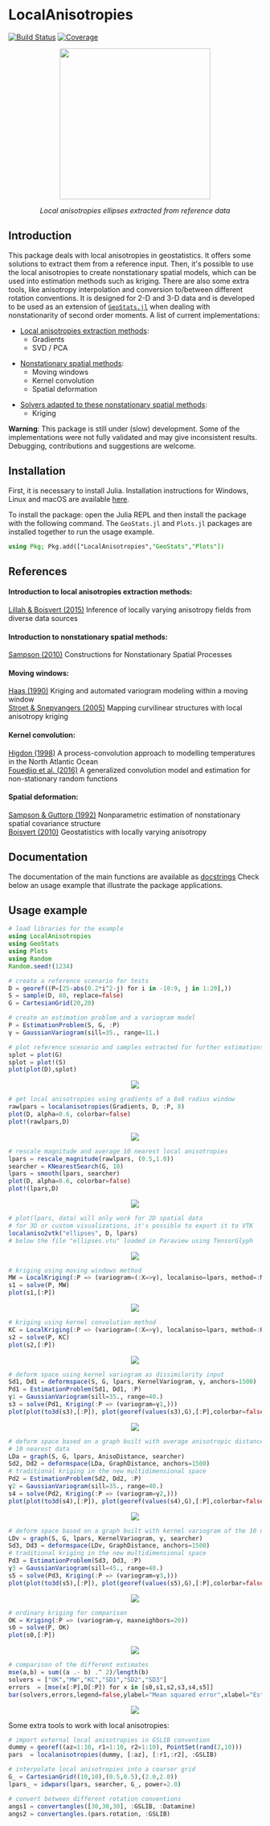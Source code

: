 # LocalAnisotropies

[![Build Status][build-img]][build-url] [![Coverage][codecov-img]][codecov-url]


<p align="center">
  <img src="imgs/00_intro.png" width="300">
</p>
<p align="center"><i>
  Local anisotropies ellipses extracted from reference data
</i></p>

## Introduction

This package deals with local anisotropies in geostatistics. It offers some solutions to extract them from a reference input. Then, it's possible to use the local anisotropies to create nonstationary spatial models, which can be used into estimation methods such as kriging. There are also some extra tools, like anisotropy interpolation and conversion to/between different rotation conventions. It is designed for 2-D and 3-D data and is developed to be used as an extension of [`GeoStats.jl`](https://github.com/JuliaEarth/GeoStats.jl) when dealing with nonstationarity of second order moments. A list of current implementations:

- <u>Local anisotropies extraction methods</u>:
  - Gradients
  - SVD / PCA <p>
- <u>Nonstationary spatial methods</u>:
  - Moving windows
  - Kernel convolution
  - Spatial deformation <p>
- <u>Solvers adapted to these nonstationary spatial methods</u>:
  - Kriging

**Warning**: This package is still under (slow) development. Some of the implementations were not fully validated and may give inconsistent results. Debugging, contributions and suggestions are welcome.

## Installation

First, it is necessary to install Julia. Installation instructions for Windows, Linux and macOS are available [here](https://julialang.org/downloads/platform/).

To install the package: open the Julia REPL and then install the package with the following command. The `GeoStats.jl` and `Plots.jl` packages are installed together to run the usage example.

```julia
using Pkg; Pkg.add(["LocalAnisotropies","GeoStats","Plots"])
```

## References

#### Introduction to local anisotropies extraction methods:
[Lillah & Boisvert (2015)](https://doi.org/10.1016/j.cageo.2015.05.015) Inference of locally varying anisotropy fields from diverse data sources

#### Introduction to nonstationary spatial methods:
[Sampson (2010)](https://doi.org/10.1201/9781420072884-13) Constructions for Nonstationary Spatial Processes

#### Moving windows:
[Haas (1990)](https://doi.org/10.1016/0960-1686(90)90508-K) Kriging and automated variogram modeling within a moving window <br>
[Stroet & Snepvangers (2005)](https://doi.org/10.1007/s11004-005-7310-y) Mapping curvilinear structures with local anisotropy kriging

#### Kernel convolution:
[Higdon (1998)](https://doi.org/10.1023/A:1009666805688) A process-convolution approach to modelling temperatures in the North Atlantic Ocean <br>
[Fouedjio et al. (2016)](https://doi.org/10.1016/j.spasta.2016.01.002) A generalized convolution model and estimation for non-stationary random functions

#### Spatial deformation:
[Sampson & Guttorp (1992)](https://doi.org/10.1080/01621459.1992.10475181) Nonparametric estimation of nonstationary spatial covariance structure <br>
[Boisvert (2010)](https://era.library.ualberta.ca/items/5acca59f-6e97-414d-ad13-34c8f97ce223) Geostatistics with locally varying anisotropy

## Documentation

The documentation of the main functions are available as [docstrings](https://juliahub.com/docs/LocalAnisotropies)
Check below an usage example that illustrate the package applications.

## Usage example

```julia
# load libraries for the example
using LocalAnisotropies
using GeoStats
using Plots
using Random
Random.seed!(1234)

# create a reference scenario for tests
D = georef((P=[25-abs(0.2*i^2-j) for i in -10:9, j in 1:20],))
S = sample(D, 80, replace=false)
G = CartesianGrid(20,20)

# create an estimation problem and a variogram model
P = EstimationProblem(S, G, :P)
γ = GaussianVariogram(sill=35., range=11.)

# plot reference scenario and samples extracted for further estimations
splot = plot(G)
splot = plot!(S)
plot(plot(D),splot)
```

<p align="center">
  <img src="imgs/01_input.png">
</p>

```julia
# get local anisotropies using gradients of a 8x8 radius window
rawlpars = localanisotropies(Gradients, D, :P, 8)
plot(D, alpha=0.6, colorbar=false)
plot!(rawlpars,D)
```

<p align="center">
  <img src="imgs/02_localaniso.png">
</p>

```julia
# rescale magnitude and average 10 nearest local anisotropies
lpars = rescale_magnitude(rawlpars, (0.5,1.0))
searcher = KNearestSearch(G, 10)
lpars = smooth(lpars, searcher)
plot(D, alpha=0.6, colorbar=false)
plot!(lpars,D)
```

<p align="center">
  <img src="imgs/03_localaniso_smooth.png">
</p>

```julia
# plot(lpars, data) will only work for 2D spatial data
# for 3D or custom visualizations, it's possible to export it to VTK
localaniso2vtk("ellipses", D, lpars)
# below the file "ellipses.vtu" loaded in Paraview using TensorGlyph
```

<p align="center">
  <img src="imgs/03.2_localaniso_vtk.png">
</p>

```julia
# kriging using moving windows method
MW = LocalKriging(:P => (variogram=(:X=>γ), localaniso=lpars, method=:MovingWindows))
s1 = solve(P, MW)
plot(s1,[:P])
```

<p align="center">
  <img src="imgs/04_mw.png">
</p>

```julia
# kriging using kernel convolution method
KC = LocalKriging(:P => (variogram=(:X=>γ), localaniso=lpars, method=:KernelConvolution))
s2 = solve(P, KC)
plot(s2,[:P])
```

<p align="center">
  <img src="imgs/05_kc.png">
</p>

```julia
# deform space using kernel variogram as dissimilarity input
Sd1, Dd1 = deformspace(S, G, lpars, KernelVariogram, γ, anchors=1500)
Pd1 = EstimationProblem(Sd1, Dd1, :P)
γ1 = GaussianVariogram(sill=35., range=40.)
s3 = solve(Pd1, Kriging(:P => (variogram=γ1,)))
plot(plot(to3d(s3),[:P]), plot(georef(values(s3),G),[:P],colorbar=false))
```

<p align="center">
  <img src="imgs/06_sd_vd.png">
</p>

```julia
# deform space based on a graph built with average anisotropic distances of the
# 10 nearest data
LDa = graph(S, G, lpars, AnisoDistance, searcher)
Sd2, Dd2 = deformspace(LDa, GraphDistance, anchors=1500)
# traditional kriging in the new multidimensional space
Pd2 = EstimationProblem(Sd2, Dd2, :P)
γ2 = GaussianVariogram(sill=35., range=40.)
s4 = solve(Pd2, Kriging(:P => (variogram=γ2,)))
plot(plot(to3d(s4),[:P]), plot(georef(values(s4),G),[:P],colorbar=false))
```

<p align="center">
  <img src="imgs/07_sd_gad.png">
</p>

```julia
# deform space based on a graph built with kernel variogram of the 10 nearest data
LDv = graph(S, G, lpars, KernelVariogram, γ, searcher)
Sd3, Dd3 = deformspace(LDv, GraphDistance, anchors=1500)
# traditional kriging in the new multidimensional space
Pd3 = EstimationProblem(Sd3, Dd3, :P)
γ3 = GaussianVariogram(sill=45., range=40.)
s5 = solve(Pd3, Kriging(:P => (variogram=γ3,)))
plot(plot(to3d(s5),[:P]), plot(georef(values(s5),G),[:P],colorbar=false))
```

<p align="center">
  <img src="imgs/08_sd_gvd.png">
</p>

```julia
# ordinary kriging for comparison
OK = Kriging(:P => (variogram=γ, maxneighbors=20))
s0 = solve(P, OK)
plot(s0,[:P])
```

<p align="center">
  <img src="imgs/09_ok.png">
</p>

```julia
# comparison of the different estimates
mse(a,b) = sum((a .- b) .^ 2)/length(b)
solvers = ["OK","MW","KC","SD1","SD2","SD3"]
errors  = [mse(x[:P],D[:P]) for x in [s0,s1,s2,s3,s4,s5]]
bar(solvers,errors,legend=false,ylabel="Mean squared error",xlabel="Estimation method")
```

<p align="center">
  <img src="imgs/10_comp.png">
</p>

Some extra tools to work with local anisotropies:

```julia
# import external local anisotropies in GSLIB convention
dummy = georef((az=1:10, r1=1:10, r2=1:10), PointSet(rand(2,10)))
pars  = localanisotropies(dummy, [:az], [:r1,:r2], :GSLIB)

# interpolate local anisotropies into a coarser grid
G_ = CartesianGrid((10,10),(0.5,0.5),(2.0,2.0))
lpars_ = idwpars(lpars, searcher, G_, power=2.0)

# convert between different rotation conventions
angs1 = convertangles([30,30,30], :GSLIB, :Datamine)
angs2 = convertangles.(pars.rotation, :GSLIB)
```


[build-img]: https://img.shields.io/github/workflow/status/rmcaixeta/LocalAnisotropies.jl/CI?style=flat-square
[build-url]: https://github.com/rmcaixeta/LocalAnisotropies.jl/actions

[codecov-img]: https://codecov.io/gh/rmcaixeta/LocalAnisotropies.jl/branch/master/graph/badge.svg
[codecov-url]: https://codecov.io/gh/rmcaixeta/LocalAnisotropies.jl
